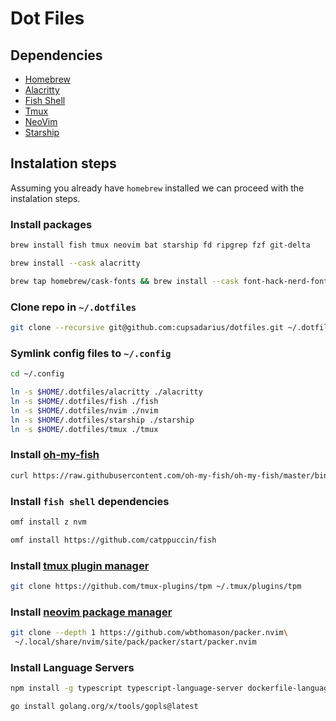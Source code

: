 # Dot Files

## Dependencies

* [Homebrew](https://brew.sh)
* [Alacritty](https://alacritty.org/)
* [Fish Shell](https://fishshell.com/)
* [Tmux](https://github.com/tmux/tmux)
* [NeoVim](https://neovim.io/)
* [Starship](https://starship.rs/)

## Instalation steps

Assuming you already have `homebrew` installed we can proceed with the instalation steps.

### Install packages

```bash
brew install fish tmux neovim bat starship fd ripgrep fzf git-delta
```

```bash
brew install --cask alacritty
```

```bash
brew tap homebrew/cask-fonts && brew install --cask font-hack-nerd-font
```

### Clone repo in `~/.dotfiles`

```bash
git clone --recursive git@github.com:cupsadarius/dotfiles.git ~/.dotfiles
```

### Symlink config files to `~/.config`

```bash
cd ~/.config

ln -s $HOME/.dotfiles/alacritty ./alacritty
ln -s $HOME/.dotfiles/fish ./fish
ln -s $HOME/.dotfiles/nvim ./nvim
ln -s $HOME/.dotfiles/starship ./starship
ln -s $HOME/.dotfiles/tmux ./tmux
```

### Install [oh-my-fish](https://github.com/oh-my-fish/oh-my-fish)

```bash
curl https://raw.githubusercontent.com/oh-my-fish/oh-my-fish/master/bin/install | fish
```

### Install `fish shell` dependencies

```bash
omf install z nvm
```

```bash
omf install https://github.com/catppuccin/fish
```

### Install [tmux plugin manager](https://github.com/tmux-plugins/tpm)

```bash
git clone https://github.com/tmux-plugins/tpm ~/.tmux/plugins/tpm
```

### Install [neovim package manager](https://github.com/wbthomason/packer.nvim)

```bash
git clone --depth 1 https://github.com/wbthomason/packer.nvim\
 ~/.local/share/nvim/site/pack/packer/start/packer.nvim
 ```

### Install Language Servers

```bash
npm install -g typescript typescript-language-server dockerfile-language-server-nodejs vscode-langservers-extracted
```

```bash
go install golang.org/x/tools/gopls@latest
```
